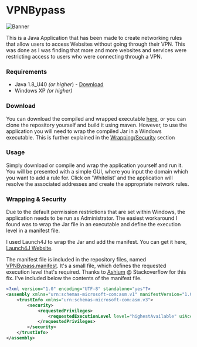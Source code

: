 # VPNBypass

![Banner](https://cdn.stuf.io/8484tTW0tO9u1M.png)

This is a Java Application that has been made to create networking rules that allow users to access Websites without going through their VPN. This was done as I was finding that more and more websites and services were restricting access to users who were connecting through a VPN.

### Requirements
 - Java 1.8_U40 *(or higher*) - [Download](http://www.oracle.com/technetwork/java/javase/downloads/java-archive-javase8-2177648.html)
  - Windows XP *(or higher)*

### Download
You can download the compiled and wrapped executable [here](https://cdn.stuf.io/8585TWodb1w61N.exe), or you can clone the repository yourself and build it using maven.
However, to use the application you will need to wrap the compiled Jar in a Windows executable. This is further explained in the [Wrapping/Security](#wrapping---security) section

### Usage
Simply download or compile and wrap the application yourself and run it. You will be presented with a simple GUI, where you input the domain which you want to add a rule for. Click on 'Whitelist' and the application will resolve the associated addresses and create the appropriate network rules.

### Wrapping & Security
Due to the default permission restrictions that are set within Windows, the application needs to be run as Administrator. The easiest workaround I found was to wrap the Jar file in an executable and define the execution level in a manifest file.

I used Launch4J to wrap the Jar and add the manifest. You can get it here, [Launch4J Website](http://launch4j.sourceforge.net/).

The manifest file is included in the repository files, named [VPNBypass.manifest](../src/master/VPNBypass.manifest). It's a small file, which defines the requested execution level that's required. Thanks to [Ashium](https://stackoverflow.com/questions/19037339/run-java-file-as-administrator-with-full-privileges/22110928#22110928) @ Stackoverflow for this fix. I've included below the contents of the manifest file.
```xml
<?xml version="1.0" encoding="UTF-8" standalone="yes"?>
<assembly xmlns="urn:schemas-microsoft-com:asm.v1" manifestVersion="1.0">
    <trustInfo xmlns="urn:schemas-microsoft-com:asm.v3">
        <security>
            <requestedPrivileges>
                <requestedExecutionLevel level="highestAvailable" uiAccess="False"/>
            </requestedPrivileges>
        </security>
    </trustInfo>
</assembly>
```
